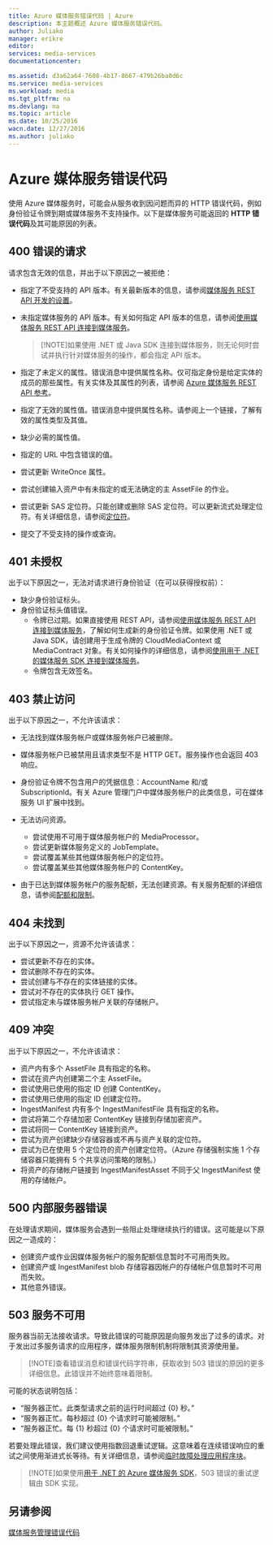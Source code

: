 ```yaml
---
title: Azure 媒体服务错误代码 | Azure
description: 本主题概述 Azure 媒体服务错误代码。
author: Juliako
manager: erikre
editor: 
services: media-services
documentationcenter: 

ms.assetid: d3a62a64-7608-4b17-8667-479b26ba0d6c
ms.service: media-services
ms.workload: media
ms.tgt_pltfrm: na
ms.devlang: na
ms.topic: article
ms.date: 10/25/2016
wacn.date: 12/27/2016
ms.author: juliako
---
```


# Azure 媒体服务错误代码
使用 Azure 媒体服务时，可能会从服务收到因问题而异的 HTTP 错误代码，例如身份验证令牌到期或媒体服务不支持操作。以下是媒体服务可能返回的 **HTTP 错误代码**及其可能原因的列表。

## 400 错误的请求
请求包含无效的信息，并出于以下原因之一被拒绝：

* 指定了不受支持的 API 版本。有关最新版本的信息，请参阅[媒体服务 REST API 开发的设置](./media-services-rest-how-to-use.md)。
* 未指定媒体服务的 API 版本。有关如何指定 API 版本的信息，请参阅[使用媒体服务 REST API 连接到媒体服务](./media-services-rest-connect-programmatically.md)。

  > [!NOTE]如果使用 .NET 或 Java SDK 连接到媒体服务，则无论何时尝试并执行针对媒体服务的操作，都会指定 API 版本。

* 指定了未定义的属性。错误消息中提供属性名称。仅可指定身份是给定实体的成员的那些属性。有关实体及其属性的列表，请参阅 [Azure 媒体服务 REST API 参考](https://docs.microsoft.com/zh-cn/rest/api/media/mediaservice)。
* 指定了无效的属性值。错误消息中提供属性名称。请参阅上一个链接，了解有效的属性类型及其值。
* 缺少必需的属性值。
* 指定的 URL 中包含错误的值。
* 尝试更新 WriteOnce 属性。
* 尝试创建输入资产中有未指定的或无法确定的主 AssetFile 的作业。
* 尝试更新 SAS 定位符。只能创建或删除 SAS 定位符。可以更新流式处理定位符。有关详细信息，请参阅[定位符](https://docs.microsoft.com/zh-cn/rest/api/media/operations/locator)。
* 提交了不受支持的操作或查询。

## 401 未授权
出于以下原因之一，无法对请求进行身份验证（在可以获得授权前）：

* 缺少身份验证标头。
* 身份验证标头值错误。
  * 令牌已过期。如果直接使用 REST API，请参阅[使用媒体服务 REST API 连接到媒体服务](./media-services-rest-connect-programmatically.md)，了解如何生成新的身份验证令牌。如果使用 .NET 或 Java SDK，请创建用于生成令牌的 CloudMediaContext 或 MediaContract 对象。有关如何操作的详细信息，请参阅[使用用于 .NET 的媒体服务 SDK 连接到媒体服务](./media-services-dotnet-connect-programmatically.md)。
  * 令牌包含无效签名。</li></ul></li></ul>

## 403 禁止访问
出于以下原因之一，不允许该请求：

* 无法找到媒体服务帐户或媒体服务帐户已被删除。
* 媒体服务帐户已被禁用且请求类型不是 HTTP GET。服务操作也会返回 403 响应。
* 身份验证令牌不包含用户的凭据信息：AccountName 和/或 SubscriptionId。有关 Azure 管理门户中媒体服务帐户的此类信息，可在媒体服务 UI 扩展中找到。
* 无法访问资源。

  * 尝试使用不可用于媒体服务帐户的 MediaProcessor。
  * 尝试更新媒体服务定义的 JobTemplate。
  * 尝试覆盖某些其他媒体服务帐户的定位符。
  * 尝试覆盖某些其他媒体服务帐户的 ContentKey。
* 由于已达到媒体服务帐户的服务配额，无法创建资源。有关服务配额的详细信息，请参阅[配额和限制](./media-services-quotas-and-limitations.md)。

## 404 未找到
出于以下原因之一，资源不允许该请求：

* 尝试更新不存在的实体。
* 尝试删除不存在的实体。
* 尝试创建与不存在的实体链接的实体。
* 尝试对不存在的实体执行 GET 操作。
* 尝试指定未与媒体服务帐户关联的存储帐户。

## 409 冲突
出于以下原因之一，不允许该请求：

* 资产内有多个 AssetFile 具有指定的名称。
* 尝试在资产内创建第二个主 AssetFile。
* 尝试使用已使用的指定 ID 创建 ContentKey。
* 尝试使用已使用的指定 ID 创建定位符。
* IngestManifest 内有多个 IngestManifestFile 具有指定的名称。
* 尝试将第二个存储加密 ContentKey 链接到存储加密资产。
* 尝试将同一 ContentKey 链接到资产。
* 尝试为资产创建缺少存储容器或不再与资产关联的定位符。
* 尝试为已在使用 5 个定位符的资产创建定位符。（Azure 存储强制实施 1 个存储容器只能拥有 5 个共享访问策略的限制。）
* 将资产的存储帐户链接到 IngestManifestAsset 不同于父 IngestManifest 使用的存储帐户。

## 500 内部服务器错误
在处理请求期间，媒体服务会遇到一些阻止处理继续执行的错误。这可能是以下原因之一造成的：

* 创建资产或作业因媒体服务帐户的服务配额信息暂时不可用而失败。
* 创建资产或 IngestManifest blob 存储容器因帐户的存储帐户信息暂时不可用而失败。
* 其他意外错误。

## 503 服务不可用
服务器当前无法接收请求。导致此错误的可能原因是向服务发出了过多的请求。对于发出过多服务请求的应用程序，媒体服务限制机制将限制其资源使用量。

> [!NOTE]查看错误消息和错误代码字符串，获取收到 503 错误的原因的更多详细信息。此错误并不始终意味着限制。

可能的状态说明包括：

* “服务器正忙。此类型请求之前的运行时间超过 {0} 秒。”
* “服务器正忙。每秒超过 {0} 个请求时可能被限制。”
* “服务器正忙。每 {1} 秒超过 {0} 个请求时可能被限制。”

若要处理此错误，我们建议使用指数回退重试逻辑。这意味着在连续错误响应的重试之间使用渐进式长等待。有关详细信息，请参阅[临时故障处理应用程序块](https://msdn.microsoft.com/zh-cn/library/hh680905.aspx)。

> [!NOTE]如果使用[用于 .NET 的 Azure 媒体服务 SDK](https://github.com/Azure/azure-sdk-for-media-services/tree/master)，503 错误的重试逻辑由 SDK 实现。

## 另请参阅
[媒体服务管理错误代码](http://msdn.microsoft.com/zh-cn/library/windowsazure/dn167016.aspx)

<!---HONumber=Mooncake_1205_2016-->
